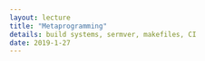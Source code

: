 ```yaml
---
layout: lecture
title: "Metaprogramming"
details: build systems, sermver, makefiles, CI
date: 2019-1-27
---
```


